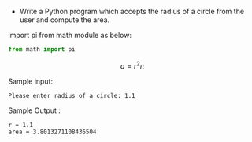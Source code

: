 * Write a Python program which accepts the radius of a circle from the user and compute the area. 

import pi from math module as below:

```py
from math import pi
```

$$ a = r^2 \pi $$

Sample input:

```input
Please enter radius of a circle: 1.1
```

Sample Output :

```output
r = 1.1
area = 3.8013271108436504
```